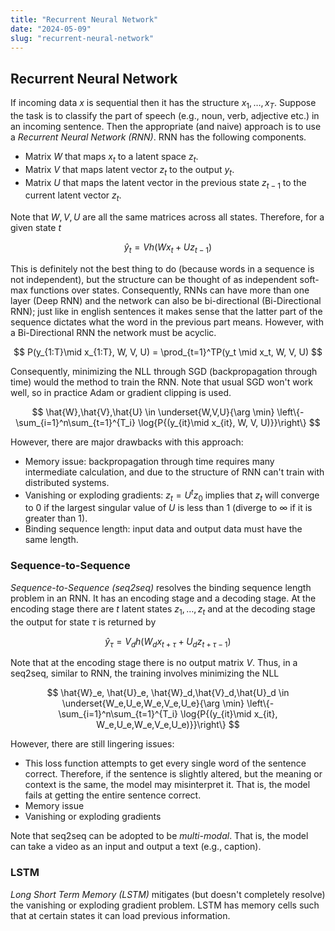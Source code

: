```yaml
---
title: "Recurrent Neural Network"
date: "2024-05-09"
slug: "recurrent-neural-network"
---
```


## Recurrent Neural Network

If incoming data $x$ is sequential then it has the structure $x_1, \dots , x_T$. Suppose the task is to classify the part of speech (e.g., noun, verb, adjective etc.) in an incoming sentence. Then the appropriate (and naive) approach is to use a *Recurrent Neural Network (RNN)*. RNN has the following components.

- Matrix $W$ that maps $x_t$ to a latent space $z_t$.
- Matrix $V$ that maps latent vector $z_t$ to the output $y_t$.
- Matrix $U$ that maps the latent vector in the previous state $z_{t-1}$ to the current latent vector $z_t$.

Note that $W,V,U$ are all the same matrices across all states. Therefore, for a given state $t$

$$
\hat{y}_t = Vh(Wx_t + Uz_{t-1})
$$

This is definitely not the best thing to do (because words in a sequence is not independent), but the structure can be thought of as independent soft-max functions over states. Consequently, RNNs can have more than one layer (Deep RNN) and the network can also be bi-directional (Bi-Directional RNN); just like in english sentences it makes sense that the latter part of the sequence dictates what the word in the previous part means. However, with a Bi-Directional RNN the network must be acyclic.

$$
P(y_{1:T}\mid x_{1:T}, W, V, U) = \prod_{t=1}^TP(y_t \mid x_t, W, V, U)
$$

Consequently, minimizing the NLL through SGD (backpropagation through time) would the method to train the RNN. Note that usual SGD won't work well, so in practice Adam or gradient clipping is used.

$$
\hat{W},\hat{V},\hat{U} \in \underset{W,V,U}{\arg \min} \left\{-\sum_{i=1}^n\sum_{t=1}^{T_i} \log{P{(y_{it}\mid x_{it}, W, V, U)}}\right\}
$$

However, there are major drawbacks with this approach:

- Memory issue: backpropagation through time requires many intermediate calculation, and due to the structure of RNN can't train with distributed systems.
- Vanishing or exploding gradients: $z_t = U^tz_0$ implies that $z_t$ will converge to $0$ if the largest singular value of $U$ is less than $1$ (diverge to $\infty$ if it is greater than $1$).
- Binding sequence length: input data and output data must have the same length.

### Sequence-to-Sequence

*Sequence-to-Sequence (seq2seq)* resolves the binding sequence length problem in an RNN. It has an encoding stage and a decoding stage. At the encoding stage there are $t$ latent states $z_1, \dots, z_t$ and at the decoding stage the output for state $\tau$ is returned by

$$
\hat{y}_\tau = V_dh(W_dx_{t+\tau} + U_dz_{t+\tau-1})
$$

Note that at the encoding stage there is no output matrix $V$. Thus, in a seq2seq, similar to RNN, the training involves minimizing the NLL

$$
\hat{W}_e, \hat{U}_e, \hat{W}_d,\hat{V}_d,\hat{U}_d \in \underset{W_e,U_e,W_e,V_e,U_e}{\arg \min} \left\{-\sum_{i=1}^n\sum_{t=1}^{T_i} \log{P{(y_{it}\mid x_{it}, W_e,U_e,W_e,V_e,U_e)}}\right\}
$$

However, there are still lingering issues:

- This loss function attempts to get every single word of the sentence correct. Therefore, if the sentence is slightly altered, but the meaning or context is the same, the model may misinterpret it. That is, the model fails at getting the entire sentence correct.
- Memory issue
- Vanishing or exploding gradients

Note that seq2seq can be adopted to be *multi-modal*. That is, the model can take a video as an input and output a text (e.g., caption).

### LSTM

*Long Short Term Memory (LSTM)* mitigates (but doesn't completely resolve) the vanishing or exploding gradient problem. LSTM has memory cells such that at certain states it can load previous information.
